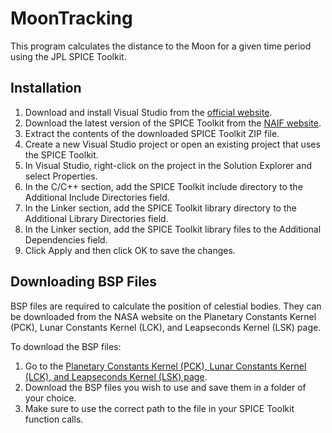 # MoonTracking

This program calculates the distance to the Moon for a given time period using the JPL SPICE Toolkit.

## Installation

1. Download and install Visual Studio from the [official website](https://visualstudio.microsoft.com/downloads/).
2. Download the latest version of the SPICE Toolkit from the [NAIF website](https://naif.jpl.nasa.gov/naif/toolkit_C.html).
3. Extract the contents of the downloaded SPICE Toolkit ZIP file.
4. Create a new Visual Studio project or open an existing project that uses the SPICE Toolkit.
5. In Visual Studio, right-click on the project in the Solution Explorer and select Properties.
6. In the C/C++ section, add the SPICE Toolkit include directory to the Additional Include Directories field.
7. In the Linker section, add the SPICE Toolkit library directory to the Additional Library Directories field.
8. In the Linker section, add the SPICE Toolkit library files to the Additional Dependencies field.
9. Click Apply and then click OK to save the changes.

## Downloading BSP Files

BSP files are required to calculate the position of celestial bodies. They can be downloaded from the NASA website on the Planetary Constants Kernel (PCK), Lunar Constants Kernel (LCK), and Leapseconds Kernel (LSK) page.

To download the BSP files:

1. Go to the [Planetary Constants Kernel (PCK), Lunar Constants Kernel (LCK), and Leapseconds Kernel (LSK) page](https://naif.jpl.nasa.gov/pub/naif/generic_kernels/spk/).
2. Download the BSP files you wish to use and save them in a folder of your choice.
3. Make sure to use the correct path to the file in your SPICE Toolkit function calls.

